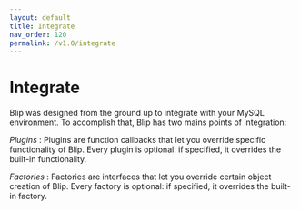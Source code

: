 ```yaml
---
layout: default
title: Integrate
nav_order: 120
permalink: /v1.0/integrate
---
```


# Integrate

Blip was designed from the ground up to integrate with your MySQL environment.
To accomplish that, Blip has two mains points of integration:

_Plugins_
: Plugins are function callbacks that let you override specific functionality of Blip.
Every plugin is optional: if specified, it overrides the built-in functionality.

_Factories_
:  Factories are interfaces that let you override certain object creation of Blip.
Every factory is optional: if specified, it overrides the built-in factory.


